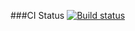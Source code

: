 ###CI Status [![Build status](https://ci.appveyor.com/api/projects/status/bqe28ovba1tabrwk?svg=true)](https://ci.appveyor.com/project/LexinFrom02/selenide)
